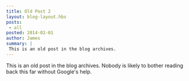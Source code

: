 ```yaml
---
title: Old Post 2
layout: blog-layout.hbs
posts:
 - all
posted: 2014-02-01
author: James
summary: |
 This is an old post in the blog archives.
---
```

This is an old post in the blog archives.  Nobody is likely to bother reading back this far without Google's help.